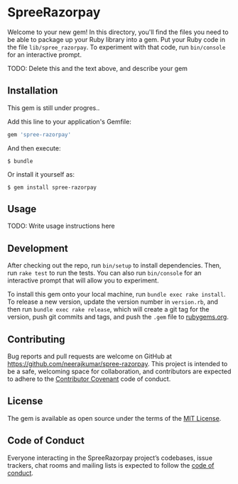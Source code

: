 # SpreeRazorpay

Welcome to your new gem! In this directory, you'll find the files you need to be able to package up your Ruby library into a gem. Put your Ruby code in the file `lib/spree_razorpay`. To experiment with that code, run `bin/console` for an interactive prompt.

TODO: Delete this and the text above, and describe your gem

## Installation

This gem is still under progres..

Add this line to your application's Gemfile:

```ruby
gem 'spree-razorpay'
```

And then execute:

    $ bundle

Or install it yourself as:

    $ gem install spree-razorpay

## Usage

TODO: Write usage instructions here

## Development

After checking out the repo, run `bin/setup` to install dependencies. Then, run `rake test` to run the tests. You can also run `bin/console` for an interactive prompt that will allow you to experiment.

To install this gem onto your local machine, run `bundle exec rake install`. To release a new version, update the version number in `version.rb`, and then run `bundle exec rake release`, which will create a git tag for the version, push git commits and tags, and push the `.gem` file to [rubygems.org](https://rubygems.org).

## Contributing

Bug reports and pull requests are welcome on GitHub at https://github.com/neerajkumar/spree-razorpay. This project is intended to be a safe, welcoming space for collaboration, and contributors are expected to adhere to the [Contributor Covenant](http://contributor-covenant.org) code of conduct.

## License

The gem is available as open source under the terms of the [MIT License](https://opensource.org/licenses/MIT).

## Code of Conduct

Everyone interacting in the SpreeRazorpay project’s codebases, issue trackers, chat rooms and mailing lists is expected to follow the [code of conduct](https://github.com/neerajkumar/spree-razorpay/blob/master/CODE_OF_CONDUCT.md).
